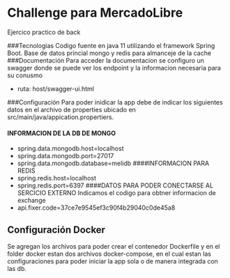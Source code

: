 # Challenge para MercadoLibre

Ejercico practico de back

###Tecnologias
Codigo fuente en java 11 utilizando el framework Spring Boot.
Base de datos princial mongo y redis para almanceje de la cache
###Documentación
Para acceder la documentacion se configuro un swagger donde se puede ver los endpoint y 
la informacion necesaria para su conusmo
- ruta: host/swagger-ui.html

###Configuración
Para poder inidicar la app debe de indicar los siguientes datos en el 
archivo de properties ubicado en src/main/java/appication.propertiers.

#### INFORMACION DE LA DB DE MONGO
- spring.data.mongodb.host=localhost
- spring.data.mongodb.port=27017
- spring.data.mongodb.database=melidb
####INFORMACION PARA REDIS
- spring.redis.host=localhost
- spring.redis.port=6397
####DATOS PARA PODER CONECTARSE AL SERCICIO EXTERNO
Indicamos el codigo para obtner informacion de exchange
- api.fixer.code=37ce7e9545ef3c90f4b29040c0de45a8

## Configuración Docker
Se agregan los archivos para poder crear el contenedor Dockerfile y en el folder docker estan dos archivos docker-compose, 
en el cual estan las configuraciones para poder iniciar la app sola o de manera integrada con las
db.
